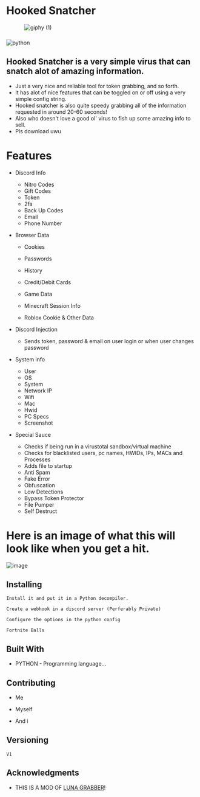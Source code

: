 

# Hooked Snatcher

‎ ‎ ‎ ‎ ‎ ‎ ‎ ‎ ‎ ‎ ‎ ‎ ![giphy (1)](https://github.com/Poopsock98/Hookedsnatcherconfig/assets/120754355/816d4f59-a02b-481b-bd40-e271cfbfb574)
###
![python](https://img.shields.io/badge/Python-100%25-brightgreen)


## Hooked Snatcher is a very simple virus that can snatch alot of amazing information.
 * Just a very nice and reliable tool for token grabbing, and so forth.
 * It has alot of nice features that can be toggled on or off using a very simple config string.
 * Hooked snatcher is also quite speedy grabbing all of the information requested in around 20-60 seconds!
 * Also who doesn't love a good ol' virus to fish up some amazing info to sell.
 * Pls download uwu

# Features

* Discord Info
  * Nitro Codes
  * Gift Codes
  * Token
  * 2fa
  * Back Up Codes
  * Email
  * Phone Number
  
* Browser Data

  * Cookies
  * Passwords
  * History
  * Credit/Debit Cards
  * Game Data

  * Minecraft Session Info
  * Roblox Cookie & Other Data
  
* Discord Injection

  * Sends token, password & email on user login or when user changes password

* System info

  * User
  * OS
  * System
  * Network IP
  * Wifi  
  * Mac
  * Hwid
  * PC Specs
  * Screenshot
  
* Special Sauce

  * Checks if being run in a virustotal sandbox/virtual machine
  * Checks for blacklisted users, pc names, HWIDs, IPs, MACs and Processes
  * Adds file to startup
  * Anti Spam
  * Fake Error
  * Obfuscation
  * Low Detections
  * Bypass Token Protector
  * File Pumper
  * Self Destruct
 
# Here is an image of what this will look like when you get a hit.
   ![image](https://github.com/Poopsock98/Hookedsnatcherconfig/assets/120754355/a9fe08f7-5cf1-46ea-991d-bc8619aee1f0)


## Installing

```
Install it and put it in a Python decompiler.
```

```
Create a webhook in a discord server (Perferably Private)
```

```
Configure the options in the python config
```

```
Fortnite Balls
```

## Built With

* PYTHON - Programming language...

## Contributing

* Me

* Myself

* And i

## Versioning

```
V1
```

## Acknowledgments

* THIS IS A MOD OF [LUNA GRABBER](https://github.com/Smug246/Luna-Grabber)!


